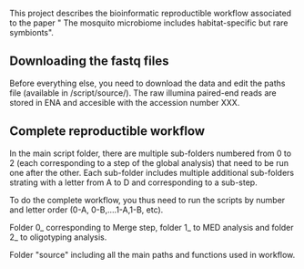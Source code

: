 This project describes the bioinformatic reproductible workflow associated to the paper " The mosquito microbiome includes habitat-specific but rare symbionts". 

## Downloading the fastq files
Before everything else, you need to download the data and edit the paths file (available in /script/source/).
The raw illumina paired-end reads are stored in ENA and accesible with the accession number XXX. 

## Complete reproductible workflow
In the main script folder, there are multiple sub-folders numbered from 0 to 2 (each corresponding to a step of the global analysis) that need to be run one after the other. Each sub-folder includes multiple additional sub-folders strating with a letter from A to D and corresponding to a sub-step. 

To do the complete workflow, you thus need to run the scripts by number and letter order (0-A, 0-B,....1-A,1-B, etc).

Folder 0_ corresponding to Merge step, folder 1_ to MED analysis and folder 2_ to oligotyping analysis.

Folder "source" including all the main paths and functions used in workflow. 

